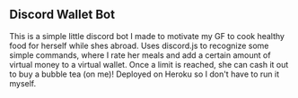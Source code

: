 ## Discord Wallet Bot

This is a simple little discord bot I made to motivate my GF to cook healthy food for herself while shes abroad. Uses discord.js to recognize some simple commands, where I rate her meals and add a certain amount of virtual money to a virtual wallet. Once a limit is reached, she can cash it out to buy a bubble tea (on me)! Deployed on Heroku so I don't have to run it myself.
